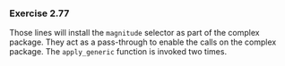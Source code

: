 ### Exercise 2.77
Those lines will install the `magnitude` selector as part of the complex package. They act as a pass-through to enable the calls on the complex package. The `apply_generic` function is invoked two times.  
